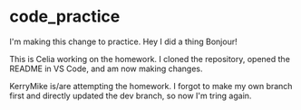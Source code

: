 # code_practice
I'm making this change to practice. 
Hey I did a thing
Bonjour!

This is Celia working on the homework. 
I cloned the repository, opened the README in VS Code, and am now making changes. 

KerryMike is/are attempting the homework.
I forgot to make my own branch first and directly updated the dev branch, so now I'm tring again. 
